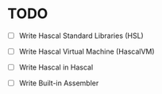 # TODO
- [ ] Write Hascal Standard Libraries (HSL)
- [ ] Write Hascal Virtual Machine (HascalVM)
- [ ] Write Hascal in Hascal 
- [ ] Write Built-in Assembler




